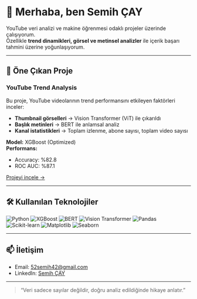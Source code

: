 # 👋 Merhaba, ben Semih ÇAY

YouTube veri analizi ve makine öğrenmesi odaklı projeler üzerinde çalışıyorum.  
Özellikle **trend dinamikleri, görsel ve metinsel analizler** ile içerik başarı tahmini üzerine yoğunlaşıyorum.

---

## 📌 Öne Çıkan Proje

### YouTube Trend Analysis
Bu proje, YouTube videolarının trend performansını etkileyen faktörleri inceler:
- **Thumbnail görselleri** → Vision Transformer (ViT) ile çıkarıldı  
- **Başlık metinleri** → BERT ile anlamsal analiz  
- **Kanal istatistikleri** → Toplam izlenme, abone sayısı, toplam video sayısı  

**Model:** XGBoost (Optimized)  
**Performans:**  
- Accuracy: %82.8  
- ROC AUC: %87.1  

[Projeyi incele →](https://github.com/semihcy/YouTubeTrendAnalysis)

---

## 🛠 Kullanılan Teknolojiler
![Python](https://img.shields.io/badge/Python-3776AB?style=flat&logo=python&logoColor=white)
![XGBoost](https://img.shields.io/badge/XGBoost-FF9900?style=flat)
![BERT](https://img.shields.io/badge/BERT-2CA5E0?style=flat)
![Vision Transformer](https://img.shields.io/badge/ViT-6C63FF?style=flat)
![Pandas](https://img.shields.io/badge/Pandas-150458?style=flat&logo=pandas&logoColor=white)
![Scikit-learn](https://img.shields.io/badge/Scikit--learn-F7931E?style=flat&logo=scikitlearn&logoColor=white)
![Matplotlib](https://img.shields.io/badge/Matplotlib-11557C?style=flat&logo=matplotlib&logoColor=white)
![Seaborn](https://img.shields.io/badge/Seaborn-77AADD?style=flat)

---

## 📫 İletişim
- Email: 52semih42@gmail.com  
- LinkedIn: [Semih ÇAY](https://www.linkedin.com/in/semihcay/)  

---

> “Veri sadece sayılar değildir, doğru analiz edildiğinde hikaye anlatır.”  
